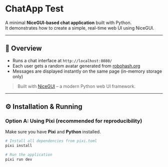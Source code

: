 # ChatApp Test

A minimal **NiceGUI-based chat application** built with Python.  
It demonstrates how to create a simple, real-time web UI using NiceGUI.

---

## 🧩 Overview

- Runs a chat interface at `http://localhost:8080/`
- Each user gets a random avatar generated from [robohash.org](https://robohash.org)
- Messages are displayed instantly on the same page (in-memory storage only)

> Built with [NiceGUI](https://nicegui.io) – a modern Python web UI framework.

---

## ⚙️ Installation & Running

### Option A: Using **Pixi** (recommended for reproducibility)

Make sure you have **Pixi** and **Python** installed.

```bash
# Install all dependencies from pixi.toml
pixi install

# Run the application
pixi run dev
